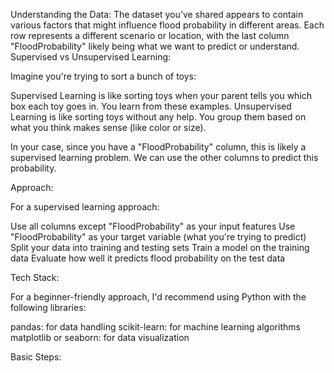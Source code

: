 Understanding the Data:
The dataset you've shared appears to contain various factors that might influence flood probability in different areas. Each row represents a different scenario or location, with the last column "FloodProbability" likely being what we want to predict or understand.
Supervised vs Unsupervised Learning:

Imagine you're trying to sort a bunch of toys:

Supervised Learning is like sorting toys when your parent tells you which box each toy goes in. You learn from these examples.
Unsupervised Learning is like sorting toys without any help. You group them based on what you think makes sense (like color or size).

In your case, since you have a "FloodProbability" column, this is likely a supervised learning problem. We can use the other columns to predict this probability.

Approach:

For a supervised learning approach:

Use all columns except "FloodProbability" as your input features
Use "FloodProbability" as your target variable (what you're trying to predict)
Split your data into training and testing sets
Train a model on the training data
Evaluate how well it predicts flood probability on the test data


Tech Stack:

For a beginner-friendly approach, I'd recommend using Python with the following libraries:

pandas: for data handling
scikit-learn: for machine learning algorithms
matplotlib or seaborn: for data visualization


Basic Steps: